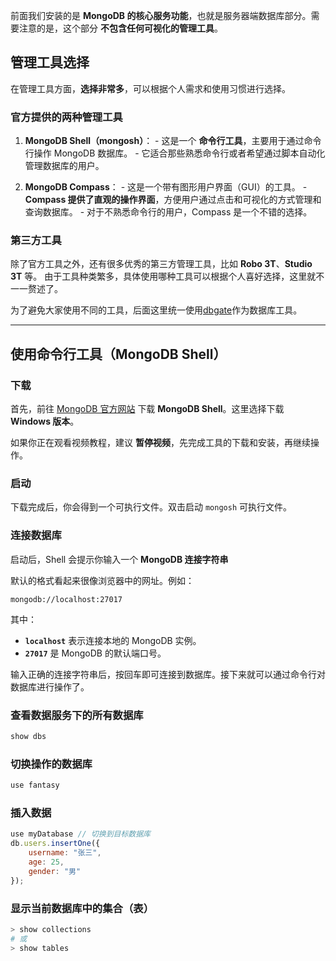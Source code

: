 前面我们安装的是 **MongoDB 的核心服务功能**，也就是服务器端数据库部分。需要注意的是，这个部分 **不包含任何可视化的管理工具**。

## 管理工具选择

在管理工具方面，**选择非常多**，可以根据个人需求和使用习惯进行选择。

### 官方提供的两种管理工具

1. **MongoDB Shell（mongosh）**： - 这是一个 **命令行工具**，主要用于通过命令行操作 MongoDB 数据库。 - 它适合那些熟悉命令行或者希望通过脚本自动化管理数据库的用户。

2. **MongoDB Compass**： - 这是一个带有图形用户界面（GUI）的工具。 - **Compass 提供了直观的操作界面**，方便用户通过点击和可视化的方式管理和查询数据库。 - 对于不熟悉命令行的用户，Compass 是一个不错的选择。

### 第三方工具

除了官方工具之外，还有很多优秀的第三方管理工具，比如 **Robo 3T**、**Studio 3T** 等。 由于工具种类繁多，具体使用哪种工具可以根据个人喜好选择，这里就不一一赘述了。

为了避免大家使用不同的工具，后面这里统一使用[dbgate](https://dbgate.org/download/)作为数据库工具。

---

## 使用命令行工具（MongoDB Shell）

### 下载

首先，前往 [MongoDB 官方网站](https://www.mongodb.com/try/download/shell) 下载 **MongoDB Shell**。这里选择下载 **Windows 版本**。

如果你正在观看视频教程，建议 **暂停视频**，先完成工具的下载和安装，再继续操作。

### 启动

下载完成后，你会得到一个可执行文件。双击启动 `mongosh` 可执行文件。

### 连接数据库

启动后，Shell 会提示你输入一个 **MongoDB 连接字符串**

默认的格式看起来很像浏览器中的网址。例如：

```plaintext
mongodb://localhost:27017
```

其中：

- **`localhost`** 表示连接本地的 MongoDB 实例。
- **`27017`** 是 MongoDB 的默认端口号。

输入正确的连接字符串后，按回车即可连接到数据库。接下来就可以通过命令行对数据库进行操作了。

### 查看数据服务下的所有数据库

```bash
show dbs
```

### 切换操作的数据库

```bash
use fantasy
```

### **插入数据**

```javascript
use myDatabase // 切换到目标数据库
db.users.insertOne({
    username: "张三",
    age: 25,
    gender: "男"
});
```


### 显示当前数据库中的集合（表）

```bash
> show collections
# 或
> show tables
```
